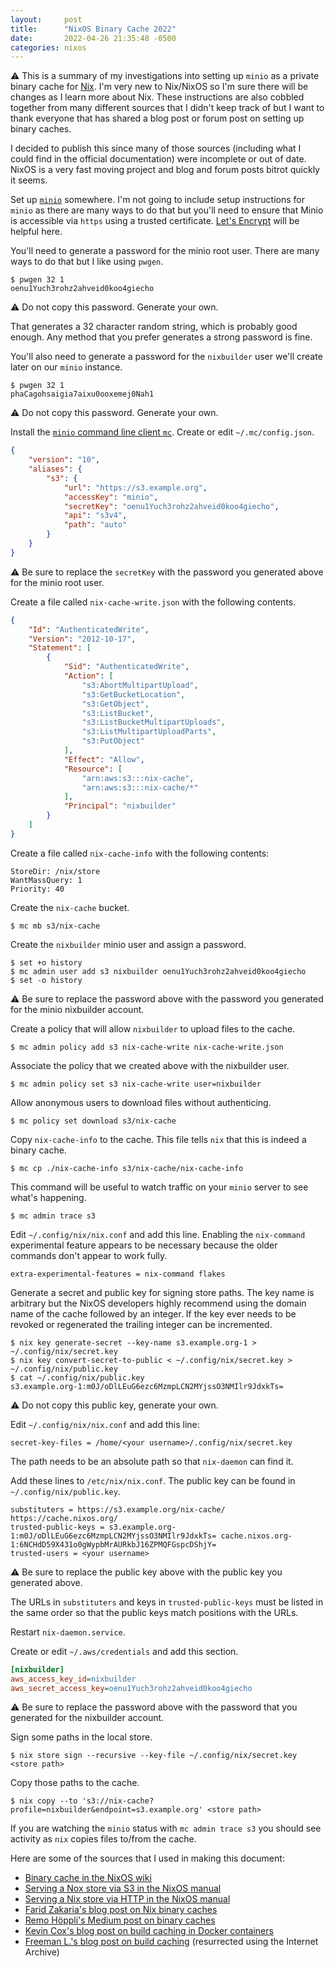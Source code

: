 ```yaml
---
layout:     post
title:      "NixOS Binary Cache 2022"
date:       2022-04-26 21:35:48 -0500
categories: nixos
---
```


⚠ This is a summary of my investigations into setting up `minio` as a private binary cache for [Nix](https://nixos.org/). I'm very new to Nix/NixOS so I'm sure there will be changes as I learn more about Nix. These instructions are also cobbled together from many different sources that I didn't keep track of but I want to thank everyone that has shared a blog post or forum post on setting up binary caches.

I decided to publish this since many of those sources (including what I could find in the official documentation) were incomplete or out of date. NixOS is a very fast moving project and blog and forum posts bitrot quickly it seems.

Set up [`minio`](https://github.com/minio/minio) somewhere. I'm not going to include setup instructions for `minio` as there are many ways to do that but you'll need to ensure that Minio is accessible via `https` using a trusted certificate. [Let's Encrypt](https://letsencrypt.org/) will be helpful here.

You'll need to generate a password for the minio root user. There are many ways to do that but I like using `pwgen`.

```shell
$ pwgen 32 1
oenu1Yuch3rohz2ahveid0koo4giecho
```
⚠ Do not copy this password. Generate your own.

That generates a 32 character random string, which is probably good enough. Any method that you prefer generates a strong password is fine.

You'll also need to generate a password for the `nixbuilder` user we'll create later on our `minio` instance.

```shell
$ pwgen 32 1
phaCagohsaigia7aixu0ooxemej0Nah1
```
⚠ Do not copy this password. Generate your own.

Install the [`minio` command line client `mc`](https://github.com/minio/mc). Create or edit `~/.mc/config.json`.

```json
{
    "version": "10",
    "aliases": {
        "s3": {
            "url": "https://s3.example.org",
            "accessKey": "minio",
            "secretKey": "oenu1Yuch3rohz2ahveid0koo4giecho",
            "api": "s3v4",
            "path": "auto"
        }
    }
}
```
⚠ Be sure to replace the `secretKey` with the password you generated above for the minio root user.

Create a file called `nix-cache-write.json` with the following contents.

```json
{
    "Id": "AuthenticatedWrite",
    "Version": "2012-10-17",
    "Statement": [
        {
            "Sid": "AuthenticatedWrite",
            "Action": [
                "s3:AbortMultipartUpload",
                "s3:GetBucketLocation",
                "s3:GetObject",
                "s3:ListBucket",
                "s3:ListBucketMultipartUploads",
                "s3:ListMultipartUploadParts",
                "s3:PutObject"
            ],
            "Effect": "Allow",
            "Resource": [
                "arn:aws:s3:::nix-cache",
                "arn:aws:s3:::nix-cache/*"
            ],
            "Principal": "nixbuilder"
        }
    ]
}
```

Create a file called `nix-cache-info` with the following contents:

```
StoreDir: /nix/store
WantMassQuery: 1
Priority: 40
```

Create the `nix-cache` bucket.

```shell
$ mc mb s3/nix-cache
```
Create the `nixbuilder` minio user and assign a password.
```shell
$ set +o history
$ mc admin user add s3 nixbuilder oenu1Yuch3rohz2ahveid0koo4giecho
$ set -o history
```
⚠ Be sure to replace the password above with the password you generated for the minio nixbuilder account.

Create a policy that will allow `nixbuilder` to upload files to the cache.
```shell
$ mc admin policy add s3 nix-cache-write nix-cache-write.json
```

Associate the policy that we created above with the nixbuilder user.
```shell
$ mc admin policy set s3 nix-cache-write user=nixbuilder
```

Allow anonymous users to download files without authenticing.

```shell
$ mc policy set download s3/nix-cache
```

Copy `nix-cache-info` to the cache. This file tells `nix` that this is indeed a binary cache.
```
$ mc cp ./nix-cache-info s3/nix-cache/nix-cache-info
```

This command will be useful to watch traffic on your `minio` server to see what's happening.

```shell
$ mc admin trace s3
```

Edit `~/.config/nix/nix.conf` and add this line. Enabling the `nix-command` experimental feature appears to be necessary because the older commands don't appear to work fully.

```
extra-experimental-features = nix-command flakes
```

Generate a secret and public key for signing store paths. The key name is arbitrary but the NixOS developers highly recommend using the domain name of the cache followed by an integer. If the key ever needs to be revoked or regenerated the trailing integer can be incremented.


```shell
$ nix key generate-secret --key-name s3.example.org-1 > ~/.config/nix/secret.key
$ nix key convert-secret-to-public < ~/.config/nix/secret.key > ~/.config/nix/public.key
$ cat ~/.config/nix/public.key
s3.example.org-1:m0J/oDlLEuG6ezc6MzmpLCN2MYjssO3NMIlr9JdxkTs=
```
⚠ Do not copy this public key, generate your own.

Edit `~/.config/nix/nix.conf` and add this line:
```
secret-key-files = /home/<your username>/.config/nix/secret.key
```
The path needs to be an absolute path so that `nix-daemon` can find it.

Add these lines to `/etc/nix/nix.conf`. The public key can be found in `~/.config/nix/public.key`.

```
substituters = https://s3.example.org/nix-cache/ https://cache.nixos.org/
trusted-public-keys = s3.example.org-1:m0J/oDlLEuG6ezc6MzmpLCN2MYjssO3NMIlr9JdxkTs= cache.nixos.org-1:6NCHdD59X431o0gWypbMrAURkbJ16ZPMQFGspcDShjY=
trusted-users = <your username>
```
⚠ Be sure to replace the public key above with the public key you generated above.

The URLs in `substituters` and keys in `trusted-public-keys` must be listed in the same order so that the public keys match positions with the URLs.

Restart `nix-daemon.service`.

Create or edit `~/.aws/credentials` and add this section.

```ini
[nixbuilder]
aws_access_key_id=nixbuilder
aws_secret_access_key=oenu1Yuch3rohz2ahveid0koo4giecho
```
⚠ Be sure to replace the password above with the password that you generated for the nixbuilder account.

Sign some paths in the local store.

```shell
$ nix store sign --recursive --key-file ~/.config/nix/secret.key <store path>
```

Copy those paths to the cache.

```shell
$ nix copy --to 's3://nix-cache?profile=nixbuilder&endpoint=s3.example.org' <store path>
```

If you are watching the `minio` status with `mc admin trace s3` you should see activity as `nix` copies files to/from the cache.

Here are some of the sources that I used in making this document:

- [Binary cache in the NixOS wiki](https://nixos.wiki/wiki/Binary_Cache)
- [Serving a Nox store via S3 in the NixOS manual](https://nixos.org/manual/nix/stable/package-management/s3-substituter.html)
- [Serving a Nix store via HTTP in the NixOS manual](https://nixos.org/manual/nix/stable/package-management/binary-cache-substituter.html)
- [Farid Zakaria's blog post on Nix binary caches](https://fzakaria.com/2021/08/12/a-nix-binary-cache-specification.html)
- [Remo Höppli's Medium post on binary caches](https://medium.com/earlybyte/the-s3-nix-cache-manual-e320da6b1a9b)
- [Kevin Cox's blog post on build caching in Docker containers](https://kevincox.ca/2022/01/02/nix-in-docker-caching/)
- [Freeman L.'s blog post on build caching](https://web.archive.org/web/20210121024158/https://fmnxl.com/blog/setting-up-nix-binary-cache/) (resurrected using the Internet Archive)
